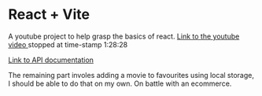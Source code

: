 # React + Vite

A youtube project to help grasp the basics of react.
<a href="https://youtu.be/G6D9cBaLViA?si=-kIRUu5PMRLyZQHn"> Link to the youtube video </a>
stopped at time-stamp 1:28:28

<a href="https://developer.themoviedb.org/reference/intro/getting-started">Link to API documentation</a>

The remaining part involes adding a movie to favourites using local storage, I should be able to do that on my own.
On battle with an ecommerce.
